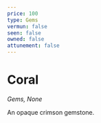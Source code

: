 ```yaml
---
price: 100
type: Gems
vermun: false
seen: false
owned: false
attunement: false
---
```

# Coral

*Gems, None*

An opaque crimson gemstone.